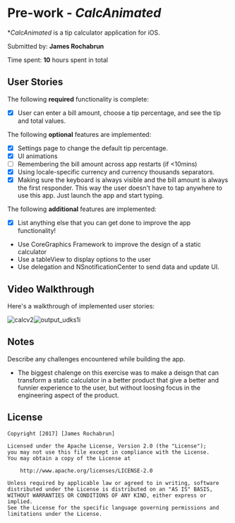 # Pre-work - *CalcAnimated*

**CalcAnimated* is a tip calculator application for iOS.

Submitted by: **James Rochabrun**

Time spent: **10** hours spent in total

## User Stories

The following **required** functionality is complete:

* [X] User can enter a bill amount, choose a tip percentage, and see the tip and total values.

The following **optional** features are implemented:
* [X] Settings page to change the default tip percentage.
* [X] UI animations
* [ ] Remembering the bill amount across app restarts (if <10mins)
* [x] Using locale-specific currency and currency thousands separators.
* [X] Making sure the keyboard is always visible and the bill amount is always the first responder. This way the user doesn't have to tap anywhere to use this app. Just launch the app and start typing.

The following **additional** features are implemented:

- [X] List anything else that you can get done to improve the app functionality!
 - Use CoreGraphics Framework to improve the design of a static calculator
 - Use a tableView to display options to the user
 - Use delegation and NSnotificationCenter to send data and update UI.

## Video Walkthrough 

Here's a walkthrough of implemented user stories:


![calcv2](https://cloud.githubusercontent.com/assets/5378604/22674557/6bad2070-ec95-11e6-9a56-400b079b8ba0.gif)![output_udks1i](https://cloud.githubusercontent.com/assets/5378604/22623156/1cec1a5e-eb05-11e6-9a1e-946ff4ea3bd9.gif)

## Notes
Describe any challenges encountered while building the app.

- The biggest chalenge on this exercise was to make a deisgn that can transform a static calculator in a better product that give a better and funnier experience to the user, but without loosing focus in the engineering aspect of the product.

## License

    Copyright [2017] [James Rochabrun]

    Licensed under the Apache License, Version 2.0 (the "License");
    you may not use this file except in compliance with the License.
    You may obtain a copy of the License at

        http://www.apache.org/licenses/LICENSE-2.0

    Unless required by applicable law or agreed to in writing, software
    distributed under the License is distributed on an "AS IS" BASIS,
    WITHOUT WARRANTIES OR CONDITIONS OF ANY KIND, either express or implied.
    See the License for the specific language governing permissions and
    limitations under the License.





